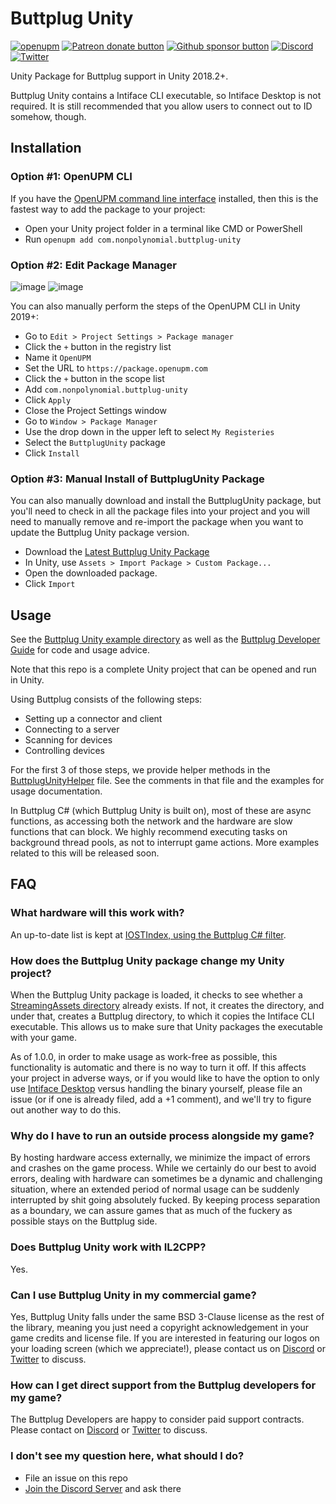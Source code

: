 # Buttplug Unity

[![openupm](https://img.shields.io/npm/v/com.nonpolynomial.buttplug-unity?label=openupm&registry_uri=https://package.openupm.com)](https://openupm.com/packages/com.nonpolynomial.buttplug-unity/)
[![Patreon donate button](https://img.shields.io/badge/patreon-donate-yellow.svg)](https://www.patreon.com/qdot)
[![Github sponsor button](https://img.shields.io/static/v1?label=Sponsor&message=%E2%9D%A4&logo=GitHub)](https://github.com/sponsors/qdot)
[![Discord](https://img.shields.io/discord/353303527587708932.svg?logo=discord)](https://discord.buttplug.io)
[![Twitter](https://img.shields.io/twitter/follow/buttplugio.svg?style=social&logo=twitter)](https://twitter.com/buttplugio)

Unity Package for Buttplug support in Unity 2018.2+.

Buttplug Unity contains a Intiface CLI executable, so Intiface Desktop
is not required. It is still recommended that you allow users to
connect out to ID somehow, though.

## Installation

### Option #1: OpenUPM CLI

If you have the [OpenUPM command line interface](https://openupm.com/docs/getting-started.html#installing-openupm-cli)
installed, then this is the fastest way to add the package to your project:

- Open your Unity project folder in a terminal like CMD or PowerShell
- Run `openupm add com.nonpolynomial.buttplug-unity`

### Option #2: Edit Package Manager
![image](https://user-images.githubusercontent.com/33731102/117750180-19410800-b267-11eb-871a-3693a52196c4.png)
![image](https://user-images.githubusercontent.com/33731102/117750921-5b1e7e00-b268-11eb-80eb-0746c0cdf798.png)

You can also manually perform the steps of the OpenUPM CLI in Unity 2019+:

- Go to `Edit > Project Settings > Package manager`
- Click the `+` button in the registry list
- Name it `OpenUPM`
- Set the URL to `https://package.openupm.com`
- Click the `+` button in the scope list
- Add `com.nonpolynomial.buttplug-unity`
- Click `Apply`
- Close the Project Settings window
- Go to `Window > Package Manager`
- Use the drop down in the upper left to select `My Registeries`
- Select the `ButtplugUnity` package
- Click `Install`

### Option #3: Manual Install of ButtplugUnity Package

You can also manually download and install the ButtplugUnity package, but you'll need to
check in all the package files into your project and you will need to manually remove and
re-import the package when you want to update the Buttplug Unity package version.

- Download the [Latest Buttplug Unity Package](https://package-installer.glitch.me/v1/installer/OpenUPM/com.nonpolynomial.buttplug-unity?registry=https%3A%2F%2Fpackage.openupm.com)
- In Unity, use `Assets > Import Package > Custom Package...`
- Open the downloaded package.
- Click `Import`

## Usage

See the [Buttplug Unity example
directory](https://github.com/buttplugio/buttplug-unity/tree/master/Assets/Example) as
well as the [Buttplug Developer Guide](https://buttplug-developer-guide.docs.buttplug.io)
for code and usage advice.

Note that this repo is a complete Unity project that can be opened and run in Unity.

Using Buttplug consists of the following steps:

- Setting up a connector and client
- Connecting to a server
- Scanning for devices
- Controlling devices

For the first 3 of those steps, we provide helper methods in the
[ButtplugUnityHelper](https://github.com/buttplugio/buttplug-unity/blob/master/Packages/ButtplugUnity/Runtime/ButtplugUnityHelper.cs)
file. See the comments in that file and the examples for usage
documentation.

In Buttplug C# (which Buttplug Unity is built on), most of these are async
functions, as accessing both the network and the hardware are slow functions
that can block. We highly recommend executing tasks on background thread pools,
as not to interrupt game actions. More examples related to this will be released
soon.

## FAQ

### What hardware will this work with?

An up-to-date list is kept at [IOSTIndex, using the Buttplug C#
filter](https://iostindex.com/?filtersChanged=1&filter0Availability=Available,DIY&filter1ButtplugSupport=4).

### How does the Buttplug Unity package change my Unity project?

When the Buttplug Unity package is loaded, it checks to see whether a [StreamingAssets
directory](https://docs.unity3d.com/Manual/StreamingAssets.html) already exists. If not, it creates
the directory, and under that, creates a Buttplug directory, to which it copies the Intiface CLI
executable. This allows us to make sure that Unity packages the executable with your game.

As of 1.0.0, in order to make usage as work-free as possible, this functionality is automatic and
there is no way to turn it off. If this affects your project in adverse ways, or if you would like
to have the option to only use [Intiface Desktop](https://intiface.com/desktop) versus handling the
binary yourself, please file an issue (or if one is already filed, add a +1 comment), and we'll try
to figure out another way to do this.

### Why do I have to run an outside process alongside my game?

By hosting hardware access externally, we minimize the impact of errors and crashes on the game
process. While we certainly do our best to avoid errors, dealing with hardware can sometimes be a
dynamic and challenging situation, where an extended period of normal usage can be suddenly
interrupted by shit going absolutely fucked. By keeping process separation as a boundary, we can
assure games that as much of the fuckery as possible stays on the Buttplug side.

### Does Buttplug Unity work with IL2CPP?

Yes.

### Can I use Buttplug Unity in my commercial game?

Yes, Buttplug Unity falls under the same BSD 3-Clause license as the rest of the library, meaning
you just need a copyright acknowledgement in your game credits and license file. If you are
interested in featuring our logos on your loading screen (which we appreciate!), please contact us
on [Discord](https://discord.buttplug.io) or [Twitter](https://twitter.com/buttplugio) to discuss.

### How can I get direct support from the Buttplug developers for my game?

The Buttplug Developers are happy to consider paid support contracts. Please contact on
[Discord](https://discord.buttplug.io) or [Twitter](https://twitter.com/buttplugio) to discuss.

### I don't see my question here, what should I do?

- File an issue on this repo
- [Join the Discord Server](https://discord.buttplug.io) and ask there
